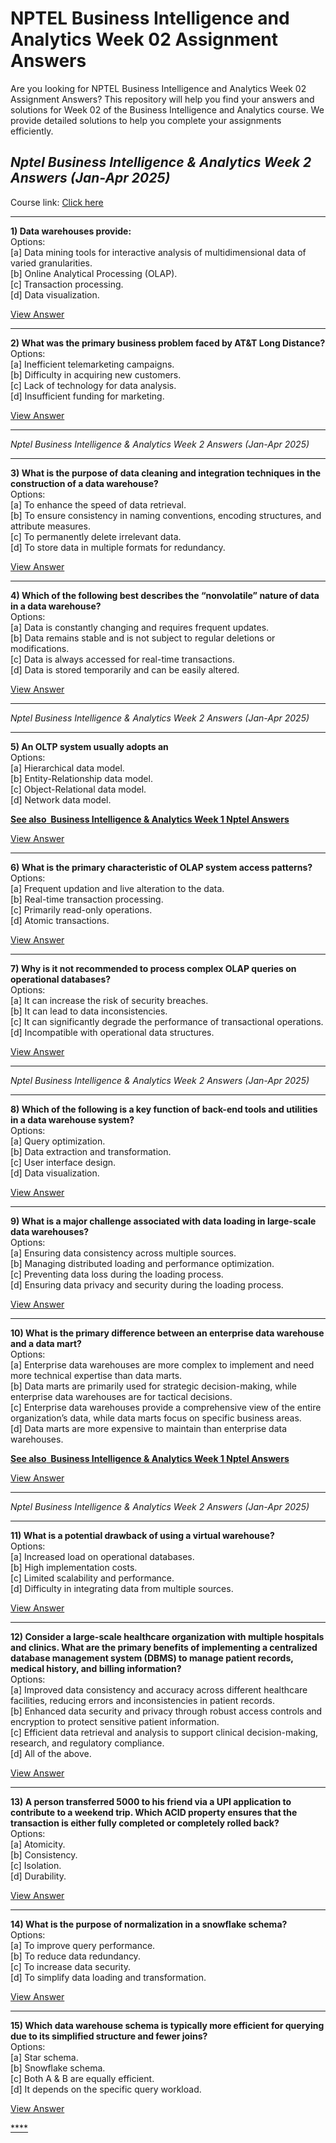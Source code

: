 # NPTEL Business Intelligence and Analytics Week 02 Assignment Answers

Are you looking for NPTEL Business Intelligence and Analytics Week 02 Assignment Answers? This repository will help you find your answers and solutions for Week 02 of the Business Intelligence and Analytics course. We provide detailed solutions to help you complete your assignments efficiently.

## _Nptel Business Intelligence & Analytics Week 2 Answers (Jan-Apr 2025)_

Course link: [Click here](https://onlinecourses.nptel.ac.in/noc25_cs09/course)

***

**1) Data warehouses provide:**\
Options:\
\[a] Data mining tools for interactive analysis of multidimensional data of varied granularities.\
\[b] Online Analytical Processing (OLAP).\
\[c] Transaction processing.\
\[d] Data visualization.

[View Answer](https://my.progiez.com/courses/business-intelligence-and-analytics-answers/)

***

**2) What was the primary business problem faced by AT\&T Long Distance?**\
Options:\
\[a] Inefficient telemarketing campaigns.\
\[b] Difficulty in acquiring new customers.\
\[c] Lack of technology for data analysis.\
\[d] Insufficient funding for marketing.

[View Answer](https://my.progiez.com/courses/business-intelligence-and-analytics-answers/)

***

_Nptel Business Intelligence & Analytics Week 2 Answers (Jan-Apr 2025)_

***

**3) What is the purpose of data cleaning and integration techniques in the construction of a data warehouse?**\
Options:\
\[a] To enhance the speed of data retrieval.\
\[b] To ensure consistency in naming conventions, encoding structures, and attribute measures.\
\[c] To permanently delete irrelevant data.\
\[d] To store data in multiple formats for redundancy.

[View Answer](https://my.progiez.com/courses/business-intelligence-and-analytics-answers/)

***

**4) Which of the following best describes the “nonvolatile” nature of data in a data warehouse?**\
Options:\
\[a] Data is constantly changing and requires frequent updates.\
\[b] Data remains stable and is not subject to regular deletions or modifications.\
\[c] Data is always accessed for real-time transactions.\
\[d] Data is stored temporarily and can be easily altered.

[View Answer](https://my.progiez.com/courses/business-intelligence-and-analytics-answers/)

***

_Nptel Business Intelligence & Analytics Week 2 Answers (Jan-Apr 2025)_

***

**5) An OLTP system usually adopts an**\
Options:\
\[a] Hierarchical data model.\
\[b] Entity-Relationship data model.\
\[c] Object-Relational data model.\
\[d] Network data model.

[****See also**  **Business Intelligence & Analytics Week 1 Nptel Answers****](https://progiez.com/nptel-business-intelligence-analytics-week-1-answers)

[View Answer](https://my.progiez.com/courses/business-intelligence-and-analytics-answers/)

***

**6) What is the primary characteristic of OLAP system access patterns?**\
Options:\
\[a] Frequent updation and live alteration to the data.\
\[b] Real-time transaction processing.\
\[c] Primarily read-only operations.\
\[d] Atomic transactions.

[View Answer](https://my.progiez.com/courses/business-intelligence-and-analytics-answers/)

***

**7) Why is it not recommended to process complex OLAP queries on operational databases?**\
Options:\
\[a] It can increase the risk of security breaches.\
\[b] It can lead to data inconsistencies.\
\[c] It can significantly degrade the performance of transactional operations.\
\[d] Incompatible with operational data structures.

[View Answer](https://my.progiez.com/courses/business-intelligence-and-analytics-answers/)

***

_Nptel Business Intelligence & Analytics Week 2 Answers (Jan-Apr 2025)_

***

**8) Which of the following is a key function of back-end tools and utilities in a data warehouse system?**\
Options:\
\[a] Query optimization.\
\[b] Data extraction and transformation.\
\[c] User interface design.\
\[d] Data visualization.

[View Answer](https://my.progiez.com/courses/business-intelligence-and-analytics-answers/)

***

**9) What is a major challenge associated with data loading in large-scale data warehouses?**\
Options:\
\[a] Ensuring data consistency across multiple sources.\
\[b] Managing distributed loading and performance optimization.\
\[c] Preventing data loss during the loading process.\
\[d] Ensuring data privacy and security during the loading process.

[View Answer](https://my.progiez.com/courses/business-intelligence-and-analytics-answers/)

***

**10) What is the primary difference between an enterprise data warehouse and a data mart?**\
Options:\
\[a] Enterprise data warehouses are more complex to implement and need more technical expertise than data marts.\
\[b] Data marts are primarily used for strategic decision-making, while enterprise data warehouses are for tactical decisions.\
\[c] Enterprise data warehouses provide a comprehensive view of the entire organization’s data, while data marts focus on specific business areas.\
\[d] Data marts are more expensive to maintain than enterprise data warehouses.

[****See also**  **Business Intelligence & Analytics Week 1 Nptel Answers****](https://progiez.com/nptel-business-intelligence-analytics-week-1-answers)

[View Answer](https://my.progiez.com/courses/business-intelligence-and-analytics-answers/)

***

_Nptel Business Intelligence & Analytics Week 2 Answers (Jan-Apr 2025)_

***

**11) What is a potential drawback of using a virtual warehouse?**\
Options:\
\[a] Increased load on operational databases.\
\[b] High implementation costs.\
\[c] Limited scalability and performance.\
\[d] Difficulty in integrating data from multiple sources.

[View Answer](https://my.progiez.com/courses/business-intelligence-and-analytics-answers/)

***

**12) Consider a large-scale healthcare organization with multiple hospitals and clinics. What are the primary benefits of implementing a centralized database management system (DBMS) to manage patient records, medical history, and billing information?**\
Options:\
\[a] Improved data consistency and accuracy across different healthcare facilities, reducing errors and inconsistencies in patient records.\
\[b] Enhanced data security and privacy through robust access controls and encryption to protect sensitive patient information.\
\[c] Efficient data retrieval and analysis to support clinical decision-making, research, and regulatory compliance.\
\[d] All of the above.

[View Answer](https://my.progiez.com/courses/business-intelligence-and-analytics-answers/)

***

**13) A person transferred 5000 to his friend via a UPI application to contribute to a weekend trip. Which ACID property ensures that the transaction is either fully completed or completely rolled back?**\
Options:\
\[a] Atomicity.\
\[b] Consistency.\
\[c] Isolation.\
\[d] Durability.

[View Answer](https://my.progiez.com/courses/business-intelligence-and-analytics-answers/)

***

**14) What is the purpose of normalization in a snowflake schema?**\
Options:\
\[a] To improve query performance.\
\[b] To reduce data redundancy.\
\[c] To increase data security.\
\[d] To simplify data loading and transformation.

[View Answer](https://my.progiez.com/courses/business-intelligence-and-analytics-answers/)

***

**15) Which data warehouse schema is typically more efficient for querying due to its simplified structure and fewer joins?**\
Options:\
\[a] Star schema.\
\[b] Snowflake schema.\
\[c] Both A & B are equally efficient.\
\[d] It depends on the specific query workload.

[View Answer](https://my.progiez.com/courses/business-intelligence-and-analytics-answers/)

[****](https://progiez.com/nptel-business-intelligence-analytics-week-1-answers)
